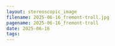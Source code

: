 ```yaml
---
layout: stereoscopic_image
filename: 2025-06-16_fremont-troll.jpg
pagename: 2025-06-16_fremont-troll
date: 2025-06-16
tags:
---
```

